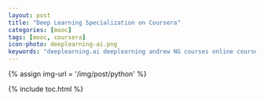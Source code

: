 ```yaml
---
layout: post
title: "Deep Learning Specialization on Coursera"
categories: [mooc]
tags: [mooc, coursera]
icon-photo: deeplearning-ai.png
keywords: "deeplearning.ai deeplearning andrew NG courses online coursera machine learning certificate"
---
```


{% assign img-url = '/img/post/python' %}

{% include toc.html %}